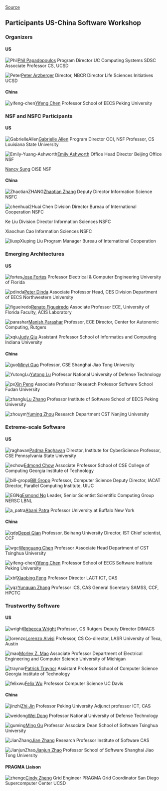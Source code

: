 
[Source](http://www.nsf-nsfc-sw.org/?page_id=19 "Permalink to All Participants
| US-China Software Workshop")

## Participants US-China Software Workshop

### Organizers 

#### US

![][1][Phil Papadopoulos][2]
Program Director
UC Computing Systems
SDSC
Associate Professor
CS, UCSD

![][5][Peter Arzberger][6]
Director, NBCR
Director
Life Sciences Initiatives
UCSD

#### China

![][3][Yifeng Chen][4]
Professor
School of EECS
Peking University

### NSF and NSFC Participants

#### US

![][7][Gabrielle Allen][8]
Program Director
OCI, NSF
Professor, CS
Louisiana State University

![][11][Emily Ashworth][12]
Office Head
Director
Beijing Office
NSF

[Nancy Sung][14]
OISE NSF

#### China

![][9][Zhaotian Zhang][10]
Deputy Director
Information Science
NSFC

![][13]Huai Chen
Division Director
Bureau of International Cooperation
NSFC

Ke Liu
Division Director
Information Sciences
NSFC

Xiaochun Cao
Information Sciences
NSFC

![][15]Xiuping Liu
Program Manager
Bureau of International Cooperation

### Emerging Architectures

#### US

![][16][Jose Fortes][17]
Professor
Electrical &amp; Computer Engineering
University of Florida

![][20][Peter Dinda][21]
Associate Professor
Head, CES Division
Department of EECS
Northwestern University

![][24][Renato Figueiredo][25]
Associate Professor
ECE, University of Florida
Faculty,  ACIS Laboratory

![][28][Manish Parashar][29]
Professor, ECE
Director, Center for Autonomic Computing, Rutgers

![][32][Judy Qiu][33]
Assistant Professor
School of Informatics and Computing
Indiana University

#### China

![][18][Minyi Guo][19]
Professor, CSE
Shanghai Jiao Tong University

![][22][Yutong Lu][23]
Professor
National University of Defense Technology

![][26][Xin Peng][27]
Associate Professor
Research Professor
Software School
Fudan University

![][30][Lu Zhang][31]
Professor
Institute of Software
School of EECS
Peking University

![][34][Yuming Zhou][35]
Research
Department CST
Nanjing University

### Extreme-scale Software

#### US

![][36][Padma Raghavan][37]
Director,
Institute for CyberScience
Professor, CSE
Pennsylvania State University

![][40][Edmond Chow][41]
Associate Professor
School of CSE
College of Computing
Georgia Institute of Technology

![][44][Bill Gropp][45]
Professor, Computer Science
Deputy Director, IACAT
Director, Parallel Computing Institute, UIUC

![][46][Esmond Ng][47]
Leader, Senior Scientist
Scientific Computing Group
NERSC LBNL

![][50][Abani Patra][51]
Professor
University at Buffalo
New York

#### China

![][38][Depei Qian][39]
Professor, Beihang University
Director, IST
Chief scientist, CCF

![][42][Wenguang Chen][43]
Professor
Associate Head
Department of CST
Tsinghua University

![][3][Yifeng Chen][4]
Professor
School of EECS
Software Institute
Peking University

![][48][Xiaobing Feng][49]
Professor
Director
LACT
ICT, CAS

![][52][Yunquan Zhang][53]
Professor
ICS, CAS
General Sceretary
SAMSS, CCF, HPCTC

### Trustworthy Software

#### US

![][54][Rebecca Wright][55]
Professor, CS
Rutgers
Deputy Director
DIMACS

![][58][Lorenzo Alvisi][59]
Professor, CS
Co-director, LASR
University of Texa, Austin

![][61][Morley Z. Mao][62]
Associate Professor
Department of Electrical Engineering and Computer Science
University of Michigan

![][65][Patrick Traynor][66]
Assistant Professor
School of Computer Science
Georgia Institute of Technology

![][69][Felix Wu][70]
Professor
Computer Science
UC Davis

#### China

![][56][Zhi Jin][57]
Professor
Peking University
Adjunct professor
ICT, CAS

![][60][Wei Dong][23]
Professor
National University of Defense Technology

![][63][Ming Gu][64]
Professor
Associate Dean
School of Software
Tsinghua University

![][67][Jian Zhang][68]
Research Professor
Institute of Software
CAS

![][71][Jianjun Zhao][72]
Professor
School of Software
Shanghai Jiao Tong University

#### PRAGMA Liaison

![][73][Cindy Zheng][74]
Grid Engineer
PRAGMA Grid Coordinator
San Diego Supercomputer Center
UCSD

[1]: ../participants/phil.jpg "Phil"
[2]: http://users.sdsc.edu/~phil/homepage.html
[3]: ../participants/yifeng-chen.jpg "yifeng-chen"
[4]: http://sei.pku.edu.cn/~cyf/
[5]: ../participants/Arzberger.jpg "Peter"
[6]: http://www.pragma-grid.net/committee-files/arzberger.html
[7]: ../participants/GabrielleAllen.jpg "GabrielleAllen"
[8]: http://www.cct.lsu.edu/~gallen/
[9]: ../participants/ZhaotianZHANG.jpg "ZhaotianZHANG"
[10]: http://www.msra.cn/labevents/faculty/Speakers.htm
[11]: ../participants/Emily-Yuang-Ashworth.jpg "Emily-Yuang-Ashworth"
[12]: http://www.nsf.gov/od/oise/beijing/nsf-beijing-ofc-about-us.jsp
[13]: ../participants/chenhuai.jpg "chenhuai2"
[14]: http://www.nsf.gov/od/oise/country-list.jsp
[15]: ../participants/liuxp.jpg "liuxp"
[16]: ../participants/fortes.jpg "fortes"
[17]: http://www.ece.ufl.edu/people/faculty/fortes.html
[18]: ../participants/guo.jpg "guo"
[19]: http://www.u-aizu.ac.jp/~minyi
[20]: ../participants/pdinda.jpg "pdinda"
[21]: http://www.cs.northwestern.edu/~pdinda/
[22]: ../participants/YutongLu.jpg "YutongLu"
[23]: http://www.nudt.edu.cn
[24]: ../participants/figueiredo.jpg "figueiredo"
[25]: http://byron.acis.ufl.edu/~renato
[26]: ../participants/px.jpg "px"
[27]: http://www.software.fudan.edu.cn/people/peopledirectorybyletter.shtml?letter=P
[28]: ../participants/parashar.jpg "parashar"
[29]: http://nsfcac.rutgers.edu/people/parashar/
[30]: ../participants/zhanglu.jpg "zhanglu"
[31]: http://sei.pku.edu.cn/~zhanglu
[32]: ../participants/xqiu.jpg "xqiu"
[33]: http://www.soic.indiana.edu/people/profiles/qiu-judy.shtml
[34]: ../participants/zhouym.jpg "zhouym"
[35]: http://cs.nju.edu.cn/zhouyuming
[36]: ../participants/raghavan.jpg "raghavan"
[37]: http://www.cse.psu.edu/~raghavan/
[38]: ../participants/qdp.jpg "qdp"
[39]: http://scse.buaa.edu.cn/english/html/05/
[40]: ../participants/echow.jpg "echow"
[41]: http://www.cc.gatech.edu/~echow/
[42]: ../participants/wgc.jpg "wgc"
[43]: http://hpc.cs.tsinghua.edu.cn/research/cluster/cwg.html
[44]: ../participants/bill-gropp.jpg "bill-gropp"
[45]: http://www.cs.uiuc.edu/~wgropp/
[46]: ../participants/EGNg.jpg "EGNg"
[47]: http://crd.lbl.gov/~EGNg/
[48]: ../participants/xbf.jpg "xbf"
[49]: http://sourcedb.cas.cn/sourcedb_ict_cas/en/eictexpert/fas/200909/t20090917_2496613.html
[50]: ../participants/a_patra.jpg "a_patra"
[51]: http://www.mae.buffalo.edu/people/full_time/a_patra.php
[52]: ../participants/yqz.jpg "yqz"
[53]: http://sourcedb.cas.cn/sourcedb_is_cas/yw/zjrc/200908/t20090818_2415562.html
[54]: ../participants/wright.jpg "wright"
[55]: http://www.cs.rutgers.edu/~rebecca.wright
[56]: ../participants/jinzhi.jpg "jinzhi"
[57]: http://www.sei.pku.edu.cn/people/zhijin
[58]: ../participants/lorenzo.jpg "lorenzo"
[59]: http://www.cs.utexas.edu/~lorenzo
[60]: ../participants/WeiDong.jpg "weidong"
[61]: ../participants/mao.jpg "mao"
[62]: http://www.eecs.umich.edu/~zmao
[63]: ../participants/guming.jpg "guming"
[64]: http://www.tsinghua.edu.cn/publish/soften/3131/2010/20101219102622467554674/20101219102622467554674_.html
[65]: ../participants/traynor.jpg "traynor"
[66]: http://www.cc.gatech.edu/~traynor
[67]: ../participants/JianZhang.jpg "JianZhang"
[68]: http://lcs.ios.ac.cn/~zj
[69]: ../participants/felixwu.jpg "felixwu"
[70]: http://www.cs.ucdavis.edu/~wu/
[71]: ../participants/JianjunZhao.jpg "JianjunZhao"
[72]: http://cse.sjtu.edu.cn/~zhao
[73]: ../participants/zhengc.jpg "zhengc"
[74]: http://www.sdsc.edu/~zhengc/zhengc.html
  
